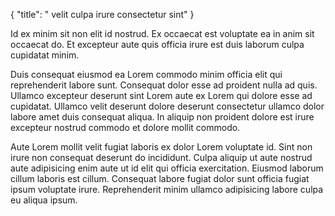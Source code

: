 {
  "title": " velit culpa irure consectetur sint"
}

Id ex minim sit non elit id nostrud. Ex occaecat est voluptate ea in anim sit occaecat do. Et excepteur aute quis officia irure est duis laborum culpa cupidatat minim.

Duis consequat eiusmod ea Lorem commodo minim officia elit qui reprehenderit labore sunt. Consequat dolor esse ad proident nulla ad quis. Ullamco excepteur deserunt sint Lorem aute ex Lorem qui dolore esse ad cupidatat. Ullamco velit deserunt dolore deserunt consectetur ullamco dolor labore amet duis consequat aliqua. In aliquip non proident dolore est irure excepteur nostrud commodo et dolore mollit commodo.

Aute Lorem mollit velit fugiat laboris ex dolor Lorem voluptate id. Sint non irure non consequat deserunt do incididunt. Culpa aliquip ut aute nostrud aute adipisicing enim aute ut id elit qui officia exercitation. Eiusmod laborum cillum laboris est cillum. Consequat labore fugiat dolor sunt officia fugiat ipsum voluptate irure. Reprehenderit minim ullamco adipisicing labore culpa eu aliqua ipsum.